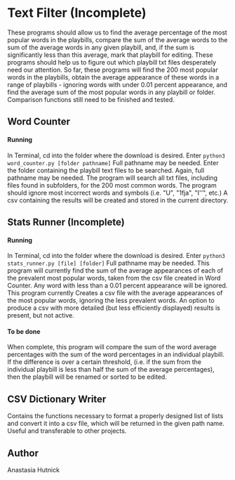 # Text Filter (Incomplete)
These programs should allow us to find the average percentage of the most
popular words in the playbills, compare the sum of the average words to the
sum of the average words in any given playbill, and, if the sum is significantly
less than this average, mark that playbill for editing. These programs should
help us to figure out which playbill txt files desperately need our attention.
So far, these programs will find the 200 most popular words in the playbills,
obtain the average appearance of these words in a range of playbills - ignoring
words with under 0.01 percent appearance, and find the average sum of the most
popular words in any playbill or folder. Comparison functions still need to
be finished and tested.

## Word Counter
#### Running
In Terminal, cd into the folder where the download is desired. Enter ``python3
word_counter.py [folder pathname]`` Full pathname may be needed. Enter the folder
containing the playbill text files to be searched. Again, full pathname may be
needed. The program will search all txt files, including files found in subfolders,
for the 200 most common words. The program should ignore most incorrect words and
symbols (i.e. "U", "1fja", "I''", etc.) A csv containing the results will be created and
stored in the current directory.

## Stats Runner (Incomplete)
#### Running
In Terminal, cd into the folder where the download is desired. Enter ``python3
stats_runner.py [file] [folder]`` Full pathname may be needed. This program
will currently find the sum of the average appearances of each of the prevalent
most popular words, taken from the csv file created in Word Counter. Any word with
less than a 0.01 percent appearance will be ignored. This program currently Creates
a csv file with the average appearances of the most popular words, ignoring the
less prevalent words. An option to produce a csv with more detailed (but less
efficiently displayed) results is present, but not active.

#### To be done
When complete, this program will compare the sum of the word average percentages
with the sum of the word percentages in an individual playbill. If the difference
is over a certain threshold, (i.e. if the sum from the individual playbill is less
than half the sum of the average percentages), then the playbill will be renamed
or sorted to be edited.

## CSV Dictionary Writer
Contains the functions necessary to format a properly designed list of lists and convert it
into a csv file, which will be returned in the given path name. Useful and transferable
to other projects.

## Author
Anastasia Hutnick
